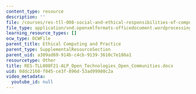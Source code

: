 ```yaml
---
content_type: resource
description: ''
file: /courses/res-tll-008-social-and-ethical-responsibilities-of-computing-serc-fall-2021/0ddc2160f045ce3f896d53ad99980c2a_RES-TLL008F21-ALP_Open_Technologies_Open_Communities.docx
file_type: application/vnd.openxmlformats-officedocument.wordprocessingml.document
learning_resource_types: []
ocw_type: OCWFile
parent_title: Ethical Computing and Practice
parent_type: SupplementalResourceSection
parent_uid: a309ad69-914b-c4cb-9139-3610c7e186a1
resourcetype: Other
title: RES-TLL008F21-ALP_Open_Technologies_Open_Communities.docx
uid: 0ddc2160-f045-ce3f-896d-53ad99980c2a
video_metadata:
  youtube_id: null
---
```

